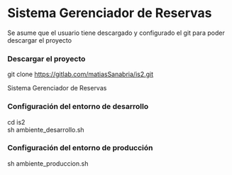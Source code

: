 # Sistema Gerenciador de Reservas

Se asume que el usuario tiene descargado y configurado el git para poder descargar el proyecto

### Descargar el proyecto
git clone https://gitlab.com/matiasSanabria/is2.git

Sistema Gerenciador de Reservas

### Configuración del entorno de desarrollo
cd is2 <br>
sh ambiente_desarrollo.sh

### Configuración del entorno de producción
sh ambiente_produccion.sh
